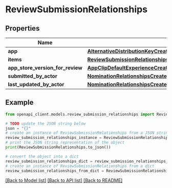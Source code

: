# ReviewSubmissionRelationships


## Properties

Name | Type | Description | Notes
------------ | ------------- | ------------- | -------------
**app** | [**AlternativeDistributionKeyCreateRequestDataRelationshipsApp**](AlternativeDistributionKeyCreateRequestDataRelationshipsApp.md) |  | [optional] 
**items** | [**ReviewSubmissionRelationshipsItems**](ReviewSubmissionRelationshipsItems.md) |  | [optional] 
**app_store_version_for_review** | [**AppClipDefaultExperienceCreateRequestDataRelationshipsReleaseWithAppStoreVersion**](AppClipDefaultExperienceCreateRequestDataRelationshipsReleaseWithAppStoreVersion.md) |  | [optional] 
**submitted_by_actor** | [**NominationRelationshipsCreatedByActor**](NominationRelationshipsCreatedByActor.md) |  | [optional] 
**last_updated_by_actor** | [**NominationRelationshipsCreatedByActor**](NominationRelationshipsCreatedByActor.md) |  | [optional] 

## Example

```python
from openapi_client.models.review_submission_relationships import ReviewSubmissionRelationships

# TODO update the JSON string below
json = "{}"
# create an instance of ReviewSubmissionRelationships from a JSON string
review_submission_relationships_instance = ReviewSubmissionRelationships.from_json(json)
# print the JSON string representation of the object
print(ReviewSubmissionRelationships.to_json())

# convert the object into a dict
review_submission_relationships_dict = review_submission_relationships_instance.to_dict()
# create an instance of ReviewSubmissionRelationships from a dict
review_submission_relationships_from_dict = ReviewSubmissionRelationships.from_dict(review_submission_relationships_dict)
```
[[Back to Model list]](../README.md#documentation-for-models) [[Back to API list]](../README.md#documentation-for-api-endpoints) [[Back to README]](../README.md)


